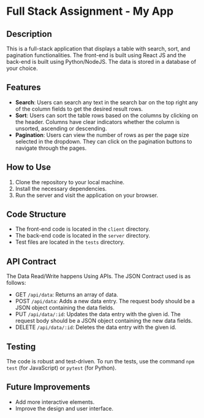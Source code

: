 # Full Stack Assignment - My App

## Description
This is a full-stack application that displays a table with search, sort, and pagination functionalities. The front-end is built using React JS and the back-end is built using Python/NodeJS. The data is stored in a database of your choice.

## Features
- **Search**: Users can search any text in the search bar on the top right any of the column fields to get the desired result rows.
- **Sort**: Users can sort the table rows based on the columns by clicking on the header. Columns have clear indicators whether the column is unsorted, ascending or descending.
- **Pagination**: Users can view the number of rows as per the page size selected in the dropdown. They can click on the pagination buttons to navigate through the pages.

## How to Use
1. Clone the repository to your local machine.
2. Install the necessary dependencies.
3. Run the server and visit the application on your browser.

## Code Structure
- The front-end code is located in the `client` directory.
- The back-end code is located in the `server` directory.
- Test files are located in the `tests` directory.

## API Contract
The Data Read/Write happens Using APIs. The JSON Contract used is as follows:
- GET `/api/data`: Returns an array of data.
- POST `/api/data`: Adds a new data entry. The request body should be a JSON object containing the data fields.
- PUT `/api/data/:id`: Updates the data entry with the given id. The request body should be a JSON object containing the new data fields.
- DELETE `/api/data/:id`: Deletes the data entry with the given id.

## Testing
The code is robust and test-driven. To run the tests, use the command `npm test` (for JavaScript) or `pytest` (for Python).

## Future Improvements
- Add more interactive elements.
- Improve the design and user interface.
